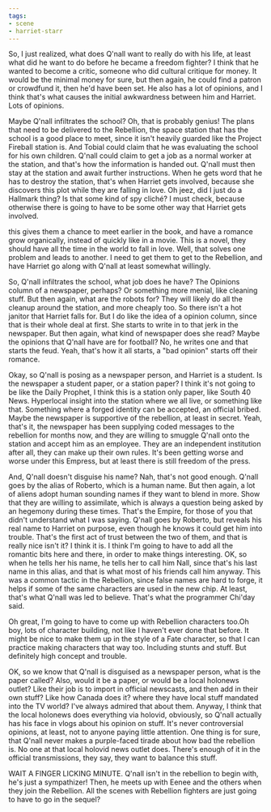 ```yaml
---
tags:
- scene
- harriet-starr
---
```


So, I just realized, what does Q'nall want to really do with his life,
at least what did he want to do before he became a freedom fighter? I
think that he wanted to become a critic, someone who did cultural
critique for money. It would be the minimal money for sure, but then
again, he could find a patron or crowdfund it, then he'd have been set.
He also has a lot of opinions, and I think that's what causes the
initial awkwardness between him and Harriet. Lots of opinions.

Maybe Q'nall infiltrates the school? Oh, that is probably genius! The
plans that need to be delivered to the Rebellion, the space station that
has the school is a good place to meet, since it isn't heavily guarded
like the Project Fireball station is. And Tobial could claim that he was
evaluating the school for his own children. Q'nall could claim to get a
job as a normal worker at the station, and that's how the information is
handed out. Q'nall must then stay at the station and await further
instructions. When he gets word that he has to destroy the station,
that's when Harriet gets involved, because she discovers this plot while
they are falling in love. Oh jeez, did I just do a Hallmark thing? Is
that some kind of spy cliché? I must check, because otherwise there is
going to have to be some other way that Harriet gets involved.

this gives them a chance to meet earlier in the book, and have a
romance grow organically, instead of quickly like in a movie. This is a
novel, they should have all the time in the world to fall in love. Well,
that solves one problem and leads to another. I need to get them to get
to the Rebellion, and have Harriet go along with Q'nall at least
somewhat willingly.

So, Q'nall infiltrates the school, what job does he have? The Opinions
column of a newspaper, perhaps? Or something more menial, like cleaning
stuff. But then again, what are the robots for? They will likely do all
the cleanup around the station, and more cheaply too. So there isn't a
hot janitor that Harriet falls for. But I do like the idea of a opinion
column, since that is their whole deal at first. She starts to write in
to that jerk in the newspaper. But then again, what kind of newspaper
does she read? Maybe the opinions that Q'nall have are for football? No,
he writes one and that starts the feud. Yeah, that's how it all
starts, a "bad opinion" starts off their romance.

Okay, so Q'nall is posing as a newspaper person, and Harriet is a
student. Is the newspaper a student paper, or a station paper? I think
it's not going to be like the Daily Prophet, I think this is a station
only paper, like South 40 News. Hyperlocal insight into the station
where we all live, or something like that. Something where a forged
identity can be accepted, an official bribed. Maybe the newspaper is
supportive of the rebellion, at least in secret. Yeah, that's it, the
newspaper has been supplying coded messages to the rebellion for months
now, and they are willing to smuggle Q'nall onto the station and accept
him as an employee. They are an independent institution after all, they
can make up their own rules. It's been getting worse and worse under
this Empress, but at least there is still freedom of the press.

And, Q'nall doesn't disguise his name? Nah, that's not good enough.
Q'nall goes by the alias of Roberto, which is a human name. But then
again, a lot of aliens adopt human sounding names if they want to blend
in more. Show that they are willing to assimilate, which is always a
question being asked by an hegemony during these times. That's the
Empire, for those of you that didn't understand what I was saying.
Q'nall goes by Roberto, but reveals his real name to Harriet on purpose,
even though he knows it could get him into trouble. That's the first act
of trust between the two of them, and that is really nice isn't it? I
think it is. I think I'm going to have to add all the romantic bits here
and there, in order to make things interesting. OK, so when he tells her
his name, he tells her to call him Nall, since that's his last name in
this alias, and that is what most of his friends call him anyway. This
was a common tactic in the Rebellion, since false names are hard to
forge, it helps if some of the same characters are used in the new chip.
At least, that's what Q'nall was led to believe. That's what the
programmer Chi'day said.

Oh great, I'm going to have to come up with Rebellion characters too.Oh
boy, lots of character building, not like I haven't ever done that
before. It might be nice to make them up in the style of a Fate
character, so that I can practice making characters that way too.
Including stunts and stuff. But definitely high concept and trouble.

OK, so we know that Q'nall is disguised as a newspaper person, what is
the paper called? Also, would it be a paper, or would be a local
holonews outlet? Like their job is to import in official newscasts, and
then add in their own stuff? Like how Canada does it? where they have
local stuff mandated into the TV world? I've always admired that about
them. Anyway, I think that the local holonews does everything via
holovid, obviously, so Q'nall actually has his face in vlogs about his
opinion on stuff. It's never controversial opinions, at least, not to
anyone paying little attention. One thing is for sure, that Q'nall never
makes a purple-faced tirade about how bad the rebellion is. No one at
that local holovid news outlet does. There's enough of it in the
official transmissions, they say, they want to balance this stuff.

WAIT A FINGER LICKING MINUTE. Q'nall isn't in the rebellion to begin
with, he's just a sympathizer! Then, he meets up with Eenee and the
others when they join the Rebellion. All the scenes with Rebellion
fighters are just going to have to go in the sequel?
